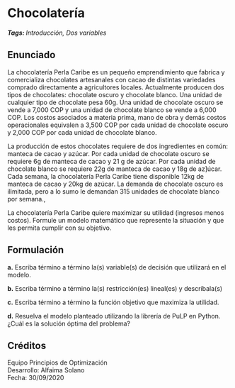 # Chocolatería

<b><i style=\font-size:13px\>Tags: </i></b><i style=\font-size:11px\>Introducción, Dos variables</i>

## Enunciado

La chocolatería Perla Caribe es un pequeño emprendimiento que fabrica y comercializa chocolates artesanales con cacao de distintas variedades comprado directamente a agricultores locales. Actualmente producen dos tipos de chocolates: chocolate oscuro y chocolate blanco. Una unidad de cualquier tipo de chocolate pesa 60g. Una unidad de chocolate oscuro se vende a 7,000 COP y una unidad de chocolate blanco se vende a 6,000 COP. Los costos asociados a materia prima, mano de obra y demás costos operacionales equivalen a 3,500 COP por cada unidad de chocolate oscuro y 2,000 COP por cada unidad de chocolate blanco.

La producción de estos chocolates requiere de dos ingredientes en común: manteca de cacao y azúcar. Por cada unidad de chocolate oscuro se requiere 6g de manteca de cacao y 21 g de azúcar. Por cada unidad de chocolate blanco se requiere 22g de manteca de cacao y 18g de az]úcar. Cada semana, la chocolatería Perla Caribe tiene disponible 12kg de manteca de cacao y 20kg de azúcar. La demanda de chocolate oscuro es ilimitada, pero a lo sumo le demandan 315 unidades de chocolate blanco por semana.,

La chocolatería Perla Caribe quiere maximizar su utilidad (ingresos menos costos). Formule un modelo matemático que represente la situación y que les permita cumplir con su objetivo.

## Formulación

**a.** Escriba término a término la(s) variable(s) de decisión que utilizará en el modelo.

**b.** Escriba término a término la(s) restricción(es) lineal(es) y descríbala(s)

**c.** Escriba término a término la función objetivo que maximiza la utilidad.

**d.** Resuelva el modelo planteado utilizando la librería de PuLP en Python. ¿Cuál es la solución óptima del problema?

## Créditos

Equipo Principios de Optimización<br>
Desarrollo: Alfaima Solano<br>
Fecha: 30/09/2020

